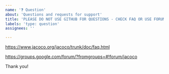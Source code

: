 ```yaml
---
name: '❓ Question'
about: 'Questions and requests for support'
title: 'PLEASE DO NOT USE GITHUB FOR QUESTIONS - CHECK FAQ OR USE FORUM'
labels: 'type: question'
assignees: ''

---
```


https://www.jacoco.org/jacoco/trunk/doc/faq.html

https://groups.google.com/forum/?fromgroups=#!forum/jacoco

Thank you!
